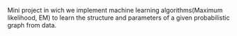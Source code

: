 Mini project in wich we implement machine learning algorithms(Maximum likelihood, EM) to learn the structure and parameters of a given probabilistic graph from data.
